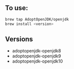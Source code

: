 ## To use:

```bash
brew tap AdoptOpenJDK/openjdk
brew install <version>
```

## Versions

- adoptopenjdk-openjdk8
- adoptopenjdk-openjdk9
- adoptopenjdk-openjdk10
